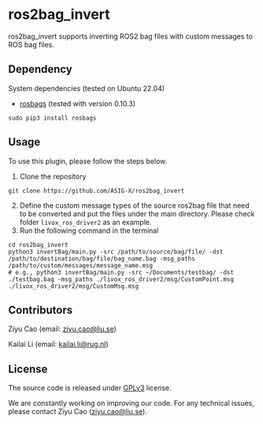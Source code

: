 # ros2bag_invert
ros2bag_invert supports inverting ROS2 bag files with custom messages to ROS bag files. 
## Dependency
System dependencies (tested on Ubuntu 22.04)
* [rosbags](https://gitlab.com/ternaris/rosbags) (tested with version 0.10.3)
```
sudo pip3 install rosbags
```
## Usage
To use this plugin, please follow the steps below.

1. Clone the repository
```
git clone https://github.com/ASIG-X/ros2bag_invert
```
2. Define the custom message types of the source ros2bag file that need to be converted and put the files under the main directory. Please check folder `livox_ros_driver2` as an example.
3. Run the following command in the terminal
```
cd ros2bag_invert
python3 invertBag/main.py -src /path/to/source/bag/file/ -dst /path/to/destination/bag/file/bag_name.bag -msg_paths /path/to/custom/messages/message_name.msg
# e.g., python3 invertBag/main.py -src ~/Documents/testbag/ -dst ./testbag.bag -msg_paths ./livox_ros_driver2/msg/CustomPoint.msg  ./livox_ros_driver2/msg/CustomMsg.msg
```
## Contributors
Ziyu Cao (email: ziyu.cao@liu.se)

Kailai Li (email: kailai.li@rug.nl)
## License
The source code is released under [GPLv3](https://www.gnu.org/licenses/) license.

We are constantly working on improving our code. For any technical issues, please contact Ziyu Cao (ziyu.cao@liu.se).
